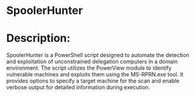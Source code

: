 # SpoolerHunter
<h1>Description:</h1>
SpoolerHunter is a PowerShell script designed to automate the detection and exploitation of unconstrained delegation computers in a domain environment. The script utilizes the PowerView module to identify vulnerable machines and exploits them using the MS-RPRN.exe tool. It provides options to specify a target machine for the scan and enable verbose output for detailed information during execution.
